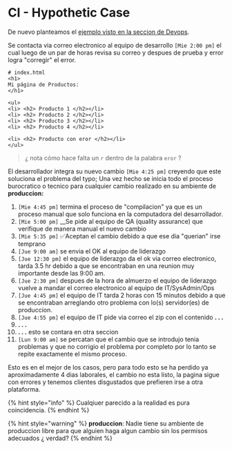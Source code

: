 # CI - Hypothetic Case

De nuevo planteamos el [ejemplo visto en la seccion de Devops](../devops/devops/devops-hypothetic-case.md).

Se contacta via correo electronico al equipo de desarrollo `[Mie 2:00 pm]` el cual  luego de un par de horas revisa su correo y despues de prueba y error logra "corregir" el error. 

```text
# index.html
<h1>
Mi página de Productos:
</h1>

<ul>
<li> <h2> Producto 1 </h2></li>
<li> <h2> Producto 2 </h2></li>
<li> <h2> Producto 3 </h2></li>
<li> <h2> Producto 4 </h2></li>
 
<li> <h2> Producto con eror </h2></li>
</ul>
```

> ¿ nota cómo hace falta un `r` dentro de la palabra `eror` ?

 

El desarrollador integra su nuevo cambio `[Mie 4:25 pm]` creyendo que este soluciona el problema del typo; Una vez hecho se inicia todo el proceso burocratico o tecnico para cualquier cambio realizado en su ambiente de **produccion:**

1. `[Mie 4:45 pm]` termina el proceso de "compilacion" ya que es un proceso manual que solo funciona en la computadora del desarrollador.
2. `[Mie 5:00 pm]`  __Se pide al equipo de QA \(quality assurance\) que verifique de manera manual el nuevo cambio
3. `[Mie 5:35 pm]` ✅Aceptan el cambio debido a que ese dia "querian" irse temprano
4. `[Jue 9:00 am]` se envia el OK al equipo de liderazgo
5. `[Jue 12:30 pm]` el equipo de liderazgo da el ok via correo electronico, tarda 3.5 hr debido a que se encontraban en una reunion muy importante desde las 9:00 am.
6. `[Jue 2:30 pm]` despues de la hora de almuerzo el equipo de liderazgo vuelve a mandar el correo electronico al equipo de IT/SysAdmin/Ops 
7. `[Jue 4:45 pm]` el equipo de IT tarda 2 horas con 15 minutos debido a que se encontraban arreglando otro problema con lo\(s\) servidor\(es\) de produccion.
8. `[Jue 4:55 pm]` el equipo de IT pide via correo el zip con el contenido **. . .**
9. **. . .** 
10. **. . .**  esto se contara en otra seccion 
11. `[Lun 9:00 am]` se percatan que el cambio que se introdujo tenia problemas y que no corrigio el problema por completo por lo tanto se repite exactamente el mismo proceso.

Esto es en el mejor de los casos,  pero para todo esto se ha perdido ya aproximadamente 4 dias laborales, el cambio no esta listo, la pagina sigue con errores y tenemos clientes disgustados que prefieren irse a otra plataforma.



{% hint style="info" %}
Cualqiuer parecido a la realidad es pura coincidencia.
{% endhint %}

{% hint style="warning" %}
**produccion**: Nadie tiene su ambiente de produccion libre para que alguien haga algun cambio sin los permisos adecuados ¿ verdad? 
{% endhint %}


